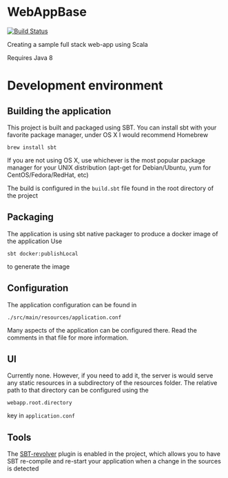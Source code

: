 # WebAppBase

[![Build Status](https://travis-ci.org/emiliorodo/AD_Akka_Http.svg?branch=master)](https://travis-ci.org/emiliorodo/AD_Akka_Http)

Creating a sample full stack web-app using Scala

Requires Java 8

# Development environment


## Building the application

This project is built and packaged using SBT.
You can install sbt with your favorite package manager, under OS X
I would recommend Homebrew

```
brew install sbt
```
If you are not using OS X, use whichever is the most popular package
manager for your UNIX distribution (apt-get for Debian/Ubuntu, yum for CentOS/Fedora/RedHat, etc)

The build is configured in the ```build.sbt``` file found in the root
directory of the project

## Packaging

The application is using sbt native packager to produce a docker image of the application
Use
```
sbt docker:publishLocal
```
to generate the image

## Configuration

The application configuration can be found in 
```
./src/main/resources/application.conf
```
Many aspects of the application can be configured there. 
Read the comments in that file for more information.

## UI

Currently none. However, if you need to add it, the server is would serve
any static resources in a subdirectory of the resources folder.
The relative path to that directory can be configured using the 
```
webapp.root.directory
```
key in ```application.conf```

## Tools


The [SBT-revolver](https://github.com/spray/sbt-revolver) plugin is enabled in the project, 
which allows you to have SBT re-compile and re-start your application when a change
in the sources is detected
